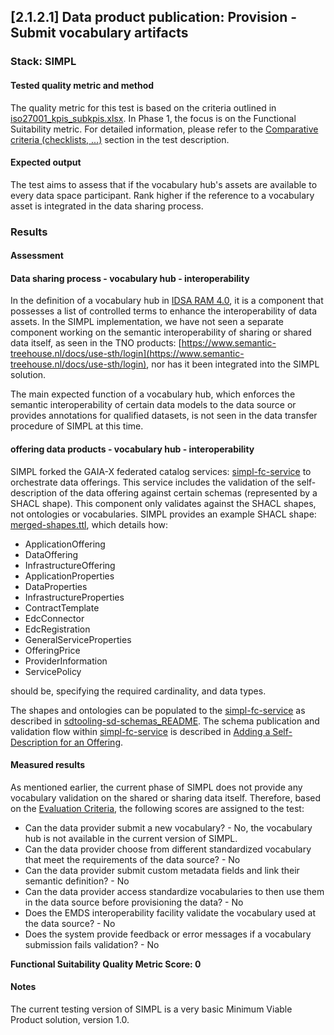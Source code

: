 ## [2.1.2.1] Data product publication: Provision - Submit vocabulary artifacts
### Stack: SIMPL

#### Tested quality metric and method

The quality metric for this test is based on the criteria outlined in [iso27001_kpis_subkpis.xlsx](../../../../../design_decisions/background_info/iso27001_kpis_subkpis.xlsx). In Phase 1,
the focus is on the Functional Suitability metric. For detailed information, please refer to the [Comparative criteria (checklists, ...)](./test.md#comparative-criteria-checklists-) section in the test description.

#### Expected output
The test aims to assess that if the vocabulary hub's assets are available to every data space participant. Rank higher if the reference to a vocabulary asset is integrated in the data sharing process.

### Results
#### Assessment
#### Data sharing process - vocabulary hub - interoperability

In the definition of a vocabulary hub in [IDSA RAM 4.0](https://docs.internationaldataspaces.org/knowledge-base/ids-ram-4.0), it is a component that possesses a list of controlled terms to enhance the interoperability of data assets.
In the SIMPL implementation, we have not seen a separate component working on the semantic interoperability of sharing or shared data itself, as seen in the TNO products: [https://www.semantic-treehouse.nl/docs/use-sth/login](https://www.semantic-treehouse.nl/docs/use-sth/login),
nor has it been integrated into the SIMPL solution.

The main expected function of a vocabulary hub, which enforces the semantic interoperability of certain data models to the data source or provides annotations for qualified datasets, is not seen in the data transfer procedure of SIMPL at this time.

#### offering data products - vocabulary hub - interoperability

SIMPL forked the GAIA-X federated catalog services: [simpl-fc-service](https://code.europa.eu/simpl/simpl-open/development/gaia-x-edc/simpl-fc-service) to orchestrate data offerings. 
This service includes the validation of the self-description of the data offering against certain schemas (represented by a SHACL shape). 
This component only validates against the SHACL shapes, not ontologies or vocabularies. 
SIMPL provides an example SHACL shape: [merged-shapes.ttl](https://code.europa.eu/simpl/simpl-open/development/data1/sdtooling-sd-schemas/-/raw/main/merged-shapes.ttl), which details how:

- ApplicationOffering
- DataOffering
- InfrastructureOffering
- ApplicationProperties
- DataProperties
- InfrastructureProperties
- ContractTemplate
- EdcConnector
- EdcRegistration
- GeneralServiceProperties
- OfferingPrice
- ProviderInformation
- ServicePolicy

should be, specifying the required cardinality, and data types.

The shapes and ontologies can be populated to the [simpl-fc-service](https://code.europa.eu/simpl/simpl-open/development/gaia-x-edc/simpl-fc-service) as described in [sdtooling-sd-schemas_README](https://code.europa.eu/simpl/simpl-open/documentation/installation-guide/-/blob/main/documents/848_sdtooling-sd-schemas_README.pdf?ref_type=heads).
The schema publication and validation flow within [simpl-fc-service](https://code.europa.eu/simpl/simpl-open/development/gaia-x-edc/simpl-fc-service) is described in [Adding a Self-Description for an Offering](https://gaia-x.gitlab.io/data-infrastructure-federation-services/cat/architecture-document/architecture/catalogue-architecture.html#_adding_a_self_description_for_an_offering).

#### Measured results
As mentioned earlier, the current phase of SIMPL does not provide any vocabulary validation on the shared or sharing data itself. Therefore, based on the [Evaluation Criteria](./test.md#evaluation-criteria-), the following scores are assigned to the test:

- Can the data provider submit a new vocabulary? - No, the vocabulary hub is not available in the current version of SIMPL.
- Can the data provider choose from different standardized vocabulary that meet the requirements of the data source? - No
- Can the data provider submit custom metadata fields and link their semantic definition? - No
- Can the data provider access standardize vocabularies to then use them in the data source before provisioning the data? - No
- Does the EMDS interoperability facility validate the vocabulary used at the data source? - No
- Does the system provide feedback or error messages if a vocabulary submission fails validation? - No

**Functional Suitability Quality Metric Score: 0**

#### Notes
The current testing version of SIMPL is a very basic Minimum Viable Product solution, version 1.0.   